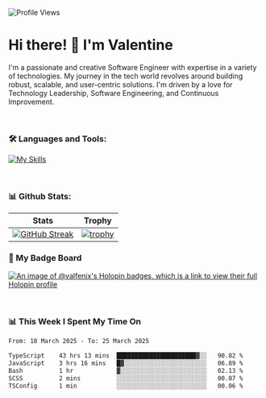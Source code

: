 
    
![Profile Views](https://komarev.com/ghpvc/?username=theodogwutech&color=blue)

# Hi there! 👋 I'm Valentine 
I'm a passionate and creative Software Engineer with expertise in a variety of technologies. My journey in the tech world revolves around building robust, scalable, and user-centric solutions. I'm driven by a love for Technology Leadership, Software Engineering, and Continuous Improvement.

<br />



### 🛠 Languages and Tools:

[![My Skills](https://skillicons.dev/icons?i=nodejs,js,nestjs,nextjs,react,vuejs,nuxtjs,express,tailwind,styledcomponents,materialui,mongodb,sequelize,mysql,postgres,pinia,redux,vite,html,css,pug,aws,prisma,bitbucket,bootstrap,emotion,git,gitlab,go,heroku,jest,netlify,nginx,npm,postman,rabbitmq,redis,supabase,svg,github,ts,ubuntu,vercel,vscode,yarn,powershell&perline=15)](https://skillicons.dev)

<br />

### 📊 Github Stats:

| Stats            | Trophy               |
|-----------------------|-------------------|
| [![GitHub Streak](https://streak-stats.demolab.com?user=theodogwutech&theme=great-gatsby&hide_border=true&border_radius=9.9)](https://git.io/streak-stats) | [![trophy](https://github-profile-trophy.vercel.app/?username=theodogwutech&theme=darkhub&column=7)](https://github.com/ryo-ma/github-profile-trophy) |

### 🥇 My Badge Board
[![An image of @valfenix's Holopin badges, which is a link to view their full Holopin profile](https://holopin.me/valfenix)](https://holopin.io/@valfenix)

<br />

### 📊 This Week I Spent My Time On
<!--START_SECTION:waka-->

```txt
From: 18 March 2025 - To: 25 March 2025

TypeScript    43 hrs 13 mins  ██████████████████████▓░░   90.82 %
JavaScript    3 hrs 16 mins   █▓░░░░░░░░░░░░░░░░░░░░░░░   06.89 %
Bash          1 hr            ▓░░░░░░░░░░░░░░░░░░░░░░░░   02.13 %
SCSS          2 mins          ░░░░░░░░░░░░░░░░░░░░░░░░░   00.07 %
TSConfig      1 min           ░░░░░░░░░░░░░░░░░░░░░░░░░   00.06 %
```

<!--END_SECTION:waka-->




